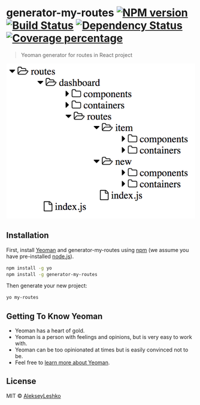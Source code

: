 # generator-my-routes [![NPM version][npm-image]][npm-url] [![Build Status][travis-image]][travis-url] [![Dependency Status][daviddm-image]][daviddm-url] [![Coverage percentage][coveralls-image]][coveralls-url]
> Yeoman generator for routes in React project

![routes-structure](docs/imgs/routes-structure.png)

## Installation

First, install [Yeoman](http://yeoman.io) and generator-my-routes using [npm](https://www.npmjs.com/) (we assume you have pre-installed [node.js](https://nodejs.org/)).

```bash
npm install -g yo
npm install -g generator-my-routes
```

Then generate your new project:

```bash
yo my-routes
```

## Getting To Know Yeoman

 * Yeoman has a heart of gold.
 * Yeoman is a person with feelings and opinions, but is very easy to work with.
 * Yeoman can be too opinionated at times but is easily convinced not to be.
 * Feel free to [learn more about Yeoman](http://yeoman.io/).

## License

MIT © [AlekseyLeshko](https://github.com/AlekseyLeshko)


[npm-image]: https://badge.fury.io/js/generator-my-routes.svg
[npm-url]: https://npmjs.org/package/generator-my-routes
[travis-image]: https://travis-ci.org/my-brilliant-boilerplate/generator-my-routes.svg?branch=master
[travis-url]: https://travis-ci.org/my-brilliant-boilerplate/generator-my-routes
[daviddm-image]: https://david-dm.org/my-brilliant-boilerplate/generator-my-routes.svg?theme=shields.io
[daviddm-url]: https://david-dm.org/my-brilliant-boilerplate/generator-my-routes
[coveralls-image]: https://coveralls.io/repos/my-brilliant-boilerplate/generator-my-routes/badge.svg
[coveralls-url]: https://coveralls.io/r/my-brilliant-boilerplate/generator-my-routes
